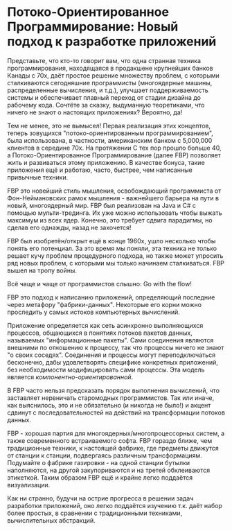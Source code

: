 # Потоко-Ориентированное Программирование: Новый подход к разработке приложений

Представьте, что кто-то говорит вам, что одна странная техника программирования, находящаяся в продакшене крупнейших банков Канады с 70х, даёт простое решение множеству проблем, с которыми сталкиваются сегодняшние программисты (многоядерные машины, распределенные вычисления, и т.д.), улучшает поддерживаемость системы и обеспечивает плавный
переход от стадии дизайна до рабочему кода. Сочтёте за сказку, выдуманную теоретиками, что ничего не знают о настоящих приложениях? Вероятно, да!

Тем не менее, это не вымысел! Первая реализация этих концептов, теперь зовущихся "потоко-ориентированным программированием", была использована, в частности, американским банком с 5,000,000 клиентов в середине 70х. На протяжении С тех пор прошло больше 40, а Потоко-Ориентированное Программирование (далее FBP) позволяет жить и развиваться этому приложению. В качестве бонуса, такие приложения ещё и работаю, часто, быстрее, чем написанные привычные техники.

FBP это новейший стиль мышления, освобождающий программиста от Фон-Неймановских рамок мышления - важнейшего барьера на пути в новый, многоядерный мир. FBP был реализован на Java и C# с помощью мульти-трединга. Их уже можно использовать чтобы выжать максимум из всех ядер. Конечно, это требует сдвига парадигмы, но сделав его однажды, назад не захочется!

FBP был изобретён/открыт ещё в конце 1960х, ушло несколько чтобы понять его потенциал. За это время мы поняли, эта техника не только решает кучу проблем процедурного подхода, но также может упросить ряд новых проблем, с которыми мы только начинаем сталкиваться. FBP вышел на тропу войны.

Всё чаще и чаще от программистов слышно: Go with the flow!

FBP это подход к написанию приложений, определяющий последние через метафору "фабрики-данных".
Некоторые его корни можно проследить у самых истоков компьютерных вычислений.

Приложение определяется как сеть асинхронно выполняющихся процессов, общающихся в понятиях потоков пакетов данных, называемых "информационные пакеты". Сами соединения являются внешними по отношению к процессу, так что процессы ничего не знают "о своих соседях". Соединения и процессы могут переподключаться бесконечно, дабы удовлетворять специфике конкретных приложений, без необходимости модифицировать сами процессы. Эта модель является _компонентно-ориентированной_.

В FBP часто нельзя предсказать порядок выполнения вычислений, что заставляет нервничать старомодных программистов. Так или иначе, как выяснилось, это и не обязательно (и никогда не было!) и акцент сдвинут с последовательностей на действий на трансформации потоков данных.

FBP - хорошая партия для многоядерных/многопроцессорных систем, а также современного встраиваемого софта. FBP гораздо ближе, чем традиционные техники, к настоящей фабрике, где предметы движутся от станции к станции, подвергаясь различным трансформациям. Подумайте о фабрике газировки - на одной станции бутылки наполняются, на другой закупориваются и на третей обклеиваются этикеткой. Таким образом FBP ещё и крайне легко поддаётся визуализации.

Как ни странно, будучи на острие прогресса в решении задач разработки приложений, оно легко поддаётся изучению т.к. даёт набор более простых, в сравнении с традиционными техниками, вычислительных абстракций.

